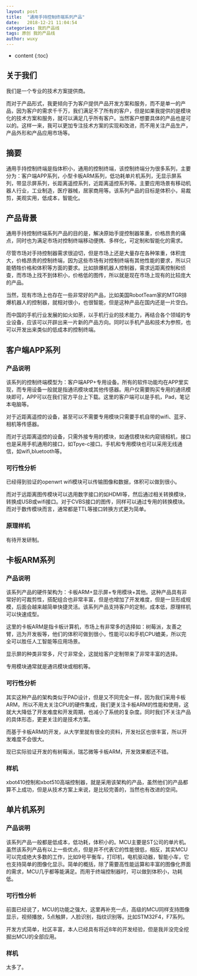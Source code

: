 ```yaml
---
layout: post
title:  "通用手持控制终端系列产品"
date:   2018-12-21 11:04:54
categories: 我的产品线
tags: 原创 我的产品线
author: wuxy
---
```


* content
{:toc}

## 关于我们

我们是一个专业的技术方案提供商。

而对于产品形式，我更倾向于为客户提供产品开发方案和服务，而不是单一的产品，因为客户的需求千千万，我们满足不了所有的客户，但是如果我提供的是模块化的技术方案和服务，就可以满足几乎所有客户。当然客户想要具体的产品也是可以的。这样一来，我可以更加专注技术方案的实现和改进，而不用关注产品生产，产品外形和产品应用市场等。


## 摘要

通用手持控制终端是指体积小，通用的控制终端，该控制终端分为很多系列，主要分为：客户端APP系列，小型卡板ARM系列，低功耗单片机系列，无显示屏系列，带显示屏系列，长距离遥控系列，近距离遥控系列等。主要应用场景有移动机器人行业，工业制造，医疗器械，居家商用等。该系列产品的目标是体积小，易裁剪，美观实用，低成本，智能化。

## 产品背景

通用手持控制终端系列产品的目的是，解决原始手提控制器笨重，价格昂贵的痛点，同时也为满足市场对控制终端移动便携、多样化，可定制和智能化的需求。

尽管市场对手持控制器需求很迫切，但是市场上还是大量存在各种笨重，体积庞大，价格昂贵的控制终端，因为这些市场有对控制终端有其他性能的要求，所以只能牺牲价格和体积等方面的要求。比如排爆机器人控制器，需求远距离控制和侦查，而市场上找不到体积小，价格低的图传，所以就是现在市场上现有的比较庞大的产品。

当然，现有市场上也存在一些非常好的产品，比如美国RobotTeam家的MTGR排爆机器人的控制器，就相对很小，也很智能，但是这种产品在国内还是一片空白。

而中国的手机行业发展的如火如荼，以手机行业的技术能力，再结合各个领域的专业设备，应该可以开辟出来一片新的产品方向。同时以手机产品和技术为参照，也可以开发出来类似的低成本的控制终端。


## 客户端APP系列

### 产品说明

该系列的控制终端模型为：客户端APP+专用设备。所有的软件功能均在APP里实现，而专用设备一般就是指通讯模块或其他传感器。用户仅需要购买专用的通讯模块即可，APP可以在我们官方平台上下载。这里的客户端可以是手机，Pad，笔记本电脑等。

对于近距离遥控的设备，甚至可以不需要专用模块只需要手机自带的wifi、蓝牙、相机等传感器。

而对于远距离遥控的设备，只需外接专用的模块，如通信模块和内窥镜相机，接口也是采用手机通用的接口，如Tpye-c接口。手机和专用模块也可以采用无线通信，如wifi,bluetooth等。

### 可行性分析

已经得到验证的openwrt wifi模块可以传输图像和数据，体积可以做到很小。

而对于远距离图传模块可以选用数字接口的如HDMI等，然后通过相关转换模块，转换成USB或wifi接口。对于CVBS接口的图传，同样可以通过专用的转换模块。而对于数传模块而言，通常都是TTL等接口转换方式更为简单。

### 原理样机

有待开发研制。

## 卡板ARM系列

### 产品说明

该系列产品的硬件架构为：卡板ARM+显示屏+专用模块+其他。这种产品具有非常好的可裁剪性，搭配组合也非常丰富，但是也增加了开发难度，但是一旦形成规模，后面会越来越简单快捷灵活。该系列产品支持客户的定制，成本低，原理样机可以快速成型。

这里的卡板ARM是指卡板计算机，市场上有非常多的选择如：树莓派，友善之臂，迅为开发板等，他们的体积可做到很小，性能可以和手机CPU媲美，所以完全可以胜任人工智能等应用场景。

显示屏的种类非常多，尺寸非常全，这就给客户定制带来了非常丰富的选择。

专用模块通常就是通讯模块或相机等。

### 可行性分析

其实这种产品的架构类似于PAD设计，但是又不同完全一样，因为我们采用卡板ARM，所以不用太关注CPU的硬件集成，我们更关注卡板ARM的性能和使用，这就大大降低了开发难度和开发周期，也减小了系统的复杂度。同时我们不关注产品的具体形态，更更关注的是技术方案。

而基于卡板ARM的开发，从大学里就有很全的资料，开发社区也很丰富，所以开发难度不会很大。

现已实际验证开发的有树莓派，瑞芯微等卡板ARM，开发效果都还不错。

### 样机

xbot410控制和xbot510高端控制器，就是采用该架构的产品，虽然他们的产品都算不上成功，但是从技术方案上来说，是比较完善的，当然也有改进的空间。

## 单片机系列

### 产品说明

该系列产品一般都是低成本，低功耗，体积小的。MCU主要是ST公司的单片机。虽然该系列产品有以上一些优点，但是并不代表它的性能很低，相反，其实MCU可以完成绝大多数的工作，比如9号平衡车，打印机，电机驱动器，智能小车，它也支持简单的图像化显示。简单的概括，除了需要高性能运算和丰富的图像化界面的需求，MCU几乎都等能满足。而用于终端控制器时，可以做到体积小，功耗低。

### 可行性分析

前面已经说了，MCU的功能之强大，这里再补充一点，高级的MCU同样支持图像显示，视频播放，5点触屏，人脸识别，指纹识别等。比如STM32F4，F7系列。

开发方式简单，社区丰富，本人已经具有将近8年的开发经验，但是我并没完全挖掘出MCU的全部应用。

### 样机

太多了。
